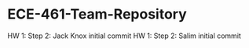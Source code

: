 # ECE-461-Team-Repository
HW 1: Step 2: Jack Knox initial commit
HW 1: Step 2: Salim initial commit
